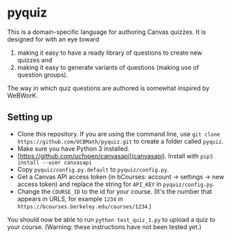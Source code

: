 # pyquiz

This is a domain-specific language for authoring Canvas quizzes.  It
is designed for with an eye toward
1. making it easy to have a ready library of questions to create new quizzes and
2. making it easy to generate variants of questions (making use of question groups).

The way in which quiz questions are authored is somewhat inspired by
WeBWorK.

## Setting up

- Clone this repository.  If you are using the command line, use `git clone https://github.com/UCBMath/pyquiz.git` to create a folder called `pyquiz`.
- Make sure you have Python 3 installed.
- [https://github.com/ucfopen/canvasapi](canvasapi).  Install with `pip3 install --user canvasapi`
- Copy `pyquiz/config.py.default` to `pyquiz/config.py`.
- Get a Canvas API access token (in bCourses: account -> settings -> new access token) and replace the string for `API_KEY` in `pyquiz/config.py`.
- Change the `COURSE_ID` to the id for your course.  (It's the number that appears in URLS, for example `1234` in `https://bcourses.berkeley.edu/courses/1234`.)

You should now be able to run `python test_quiz_1.py` to upload a quiz to your course. (Warning: these instructions have not been tested yet.)
